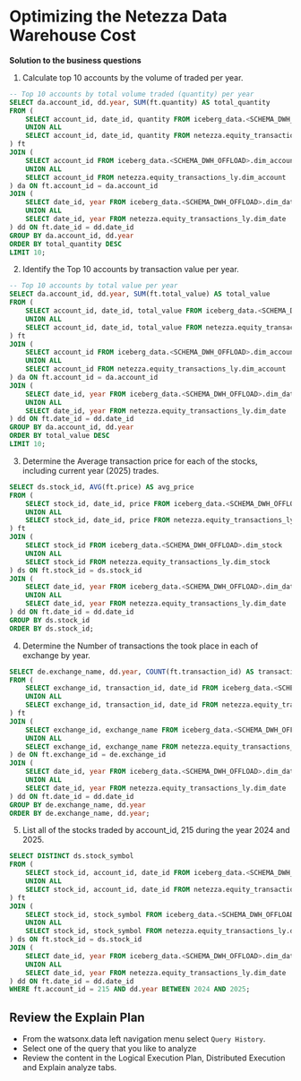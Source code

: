# Optimizing the Netezza Data Warehouse Cost

**Solution to the business questions**

1. Calculate top 10 accounts by the volume of traded per year.

```sql
-- Top 10 accounts by total volume traded (quantity) per year
SELECT da.account_id, dd.year, SUM(ft.quantity) AS total_quantity
FROM (
    SELECT account_id, date_id, quantity FROM iceberg_data.<SCHEMA_DWH_OFFLOAD>.fact_transactions
    UNION ALL
    SELECT account_id, date_id, quantity FROM netezza.equity_transactions_ly.fact_transactions
) ft
JOIN (
    SELECT account_id FROM iceberg_data.<SCHEMA_DWH_OFFLOAD>.dim_account
    UNION ALL
    SELECT account_id FROM netezza.equity_transactions_ly.dim_account
) da ON ft.account_id = da.account_id
JOIN (
    SELECT date_id, year FROM iceberg_data.<SCHEMA_DWH_OFFLOAD>.dim_date
    UNION ALL
    SELECT date_id, year FROM netezza.equity_transactions_ly.dim_date
) dd ON ft.date_id = dd.date_id
GROUP BY da.account_id, dd.year
ORDER BY total_quantity DESC
LIMIT 10;
```
2. Identify the Top 10 accounts by transaction value per year.

```sql
-- Top 10 accounts by total value per year
SELECT da.account_id, dd.year, SUM(ft.total_value) AS total_value
FROM (
    SELECT account_id, date_id, total_value FROM iceberg_data.<SCHEMA_DWH_OFFLOAD>.fact_transactions
    UNION ALL
    SELECT account_id, date_id, total_value FROM netezza.equity_transactions_ly.fact_transactions
) ft
JOIN (
    SELECT account_id FROM iceberg_data.<SCHEMA_DWH_OFFLOAD>.dim_account
    UNION ALL
    SELECT account_id FROM netezza.equity_transactions_ly.dim_account
) da ON ft.account_id = da.account_id
JOIN (
    SELECT date_id, year FROM iceberg_data.<SCHEMA_DWH_OFFLOAD>.dim_date
    UNION ALL
    SELECT date_id, year FROM netezza.equity_transactions_ly.dim_date
) dd ON ft.date_id = dd.date_id
GROUP BY da.account_id, dd.year
ORDER BY total_value DESC
LIMIT 10;

```
3. Determine the Average transaction price for each of the stocks, including current year (2025) trades.

```sql
SELECT ds.stock_id, AVG(ft.price) AS avg_price
FROM (
    SELECT stock_id, date_id, price FROM iceberg_data.<SCHEMA_DWH_OFFLOAD>.fact_transactions
    UNION ALL
    SELECT stock_id, date_id, price FROM netezza.equity_transactions_ly.fact_transactions
) ft
JOIN (
    SELECT stock_id FROM iceberg_data.<SCHEMA_DWH_OFFLOAD>.dim_stock
    UNION ALL
    SELECT stock_id FROM netezza.equity_transactions_ly.dim_stock
) ds ON ft.stock_id = ds.stock_id
JOIN (
    SELECT date_id, year FROM iceberg_data.<SCHEMA_DWH_OFFLOAD>.dim_date
    UNION ALL
    SELECT date_id, year FROM netezza.equity_transactions_ly.dim_date
) dd ON ft.date_id = dd.date_id
GROUP BY ds.stock_id
ORDER BY ds.stock_id;
```
4. Determine the Number of transactions the took place in each of exchange by year.

```sql
SELECT de.exchange_name, dd.year, COUNT(ft.transaction_id) AS transaction_count
FROM (
    SELECT exchange_id, transaction_id, date_id FROM iceberg_data.<SCHEMA_DWH_OFFLOAD>.fact_transactions
    UNION ALL
    SELECT exchange_id, transaction_id, date_id FROM netezza.equity_transactions_ly.fact_transactions
) ft
JOIN (
    SELECT exchange_id, exchange_name FROM iceberg_data.<SCHEMA_DWH_OFFLOAD>.dim_exchange
    UNION ALL
    SELECT exchange_id, exchange_name FROM netezza.equity_transactions_ly.dim_exchange
) de ON ft.exchange_id = de.exchange_id
JOIN (
    SELECT date_id, year FROM iceberg_data.<SCHEMA_DWH_OFFLOAD>.dim_date
    UNION ALL
    SELECT date_id, year FROM netezza.equity_transactions_ly.dim_date
) dd ON ft.date_id = dd.date_id
GROUP BY de.exchange_name, dd.year
ORDER BY de.exchange_name, dd.year;
```

5. List all of the stocks traded by account_id, 215 during the year 2024 and 2025.

```sql
SELECT DISTINCT ds.stock_symbol
FROM (
    SELECT stock_id, account_id, date_id FROM iceberg_data.<SCHEMA_DWH_OFFLOAD>.fact_transactions
    UNION ALL
    SELECT stock_id, account_id, date_id FROM netezza.equity_transactions_ly.fact_transactions
) ft
JOIN (
    SELECT stock_id, stock_symbol FROM iceberg_data.<SCHEMA_DWH_OFFLOAD>.dim_stock
    UNION ALL
    SELECT stock_id, stock_symbol FROM netezza.equity_transactions_ly.dim_stock
) ds ON ft.stock_id = ds.stock_id
JOIN (
    SELECT date_id, year FROM iceberg_data.<SCHEMA_DWH_OFFLOAD>.dim_date
    UNION ALL
    SELECT date_id, year FROM netezza.equity_transactions_ly.dim_date
) dd ON ft.date_id = dd.date_id
WHERE ft.account_id = 215 AND dd.year BETWEEN 2024 AND 2025;
```

## Review the Explain Plan
- From the watsonx.data left navigation menu select `Query History`.
- Select one of the query that you like to analyze
- Review the content in the Logical Execution Plan, Distributed Execution and Explain analyze tabs. 